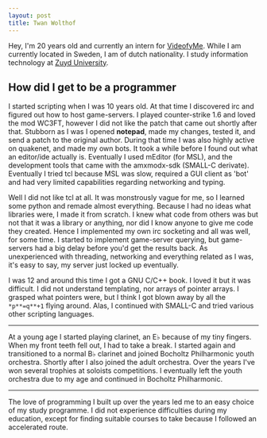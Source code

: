 ```yaml
---
layout: post
title: Twan Wolthof
---
```


Hey, I'm 20 years old and currently an intern for [VideofyMe]. While I am currently located in Sweden, I am of dutch nationality. I study information technology at [Zuyd University].

## How did I get to be a programmer
I started scripting when I was 10 years old. At that time I discovered irc and figured out how to host game-servers. I played counter-strike 1.6 and loved the mod WC3FT, however I did not like the patch that came out shortly after that. Stubborn as I was I opened **notepad**, made my changes, tested it, and send a patch to the original author. During that time I was also highly active on quakenet, and made my own bots. It took a while before I found out what an editor/ide actually is. Eventually I used mEditor (for MSL), and the development tools that came with the amxmodx-sdk (SMALL-C derivate). Eventually I tried tcl because MSL was slow, required a GUI client as 'bot' and had very limited capabilities regarding networking and typing.

Well I did not like tcl at all. It was monstrously vague for me, so I learned some python and remade almost everything. Because I had no ideas what libraries were, I made it from scratch. I knew what code from others was but not that it was a library or anything, nor did I know anyone to give me code they created. Hence I implemented my own irc socketing and all was well, for some time. I started to implement game-server querying, but game-servers had a big delay before you'd get the results back. As unexperienced with threading, networking and everything related as I was, it's easy to say, my server just locked up eventually.

I was 12 and around this time I got a GNU C/C++ book. I loved it but it was difficult. I did not understand templating, nor arrays of pointer arrays. I grasped what pointers were, but I think I got blown away by all the ```*p**=q**+1``` flying around. Alas, I continued with SMALL-C and tried various other scripting languages.

----

At a young age I started playing clarinet, an E♭ because of my tiny fingers. When my front teeth fell out, I had to take a break. I started again and transitioned to a normal B♭ clarinet and joined Bocholtz Philharmonic youth orchestra. Shortly after I also joined the adult orchestra. Over the years I've won several trophies at soloists competitions. I eventually left the youth orchestra due to my age and continued in Bocholtz Philharmonic.

----

The love of programming I built up over the years led me to an easy choice of my study programme. I did not experience difficulties during my education, except for finding suitable courses to take because I followed an accelerated route.

[VideofyMe]: http://videofy.me
[Zuyd University]: http://zuyd.nl